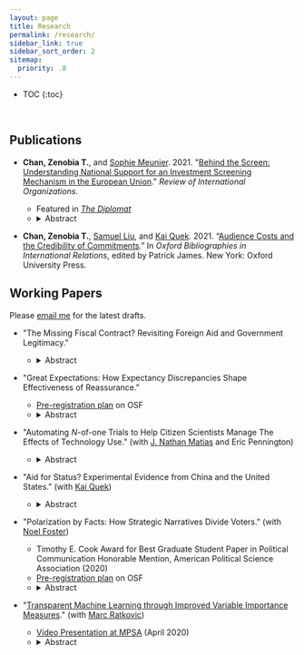 ```yaml
---
layout: page
title: Research
permalink: /research/
sidebar_link: true
sidebar_sort_order: 2
sitemap:
  priority: .8
---
```


* TOC
{:toc}
<p>&nbsp;</p>

## Publications

* **Chan, Zenobia T.**, and <a href="https://scholar.princeton.edu/smeunier/home" target="_blank">Sophie Meunier</a>. 2021. "<a href="https://doi.org/10.1007/s11558-021-09436-y" target="_blank">Behind the Screen: Understanding National Support for an Investment Screening Mechanism in the European Union</a>." _Review of International Organizations_.
	- Featured in <a href="https://thediplomat.com/2021/04/think-the-eu-isnt-acting-on-china-look-closer/" target="_blank"><i>The Diplomat</i></a> 
	- <details><summary>Abstract</summary><blockquote>What determines national preferences for institutionalizing FDI screening? Over the past decade, advanced economies worldwide have tightened their national investment screening mechanisms (ISMs) for foreign direct investment (FDI). In March 2019, the European Union (EU) adopted its first common FDI screening framework. Based on extensive interviews with high-level EU and country officials involved in the negotiation process, and using a unique measure of national support for the EU-wide ISM created through the first-ever elite survey on this subject matter, we find that countries with higher technological levels were more supportive of FDI screening due to concerns over unreciprocated technological transfer. We also find sector-dependent effects of Chinese FDI on country-level support for FDI screening: Countries with high levels of Chinese FDI in strategic sectors are more likely to support the EU ISM, while those with high levels of Chinese investment in low-tech sectors tend to oppose screening. Our overall findings suggest that EU investment screening, and national-level screening in general, might become more restrictive in the future, especially in light of the COVID-19 pandemic.</blockquote></details> 


* **Chan, Zenobia T.**, <a href="https://government.cornell.edu/samuel-liu" target="_blank">Samuel Liu</a>, and <a href="https://ppaweb.hku.hk/f/quek" target="_blank">Kai Quek</a>. 2021. “<a href="https://doi.org/10.1093/OBO/9780199743292-0305" target="_blank">Audience Costs and the Credibility of Commitments</a>.” In _Oxford Bibliographies in International Relations_, edited by Patrick James. New York: Oxford University Press.

## Working Papers

Please <a href="mailto:zeno@princeton.edu" target="_blank">email me</a> for the latest drafts.

* "The Missing Fiscal Contract? Revisiting Foreign Aid and Government Legitimacy."
	-  <details><summary>Abstract</summary><blockquote>Does reliance on foreign aid affect government legitimacy in recipient countries? Fiscal contract theorists postulate that public goods and services provided by foreign donors can threaten government legitimacy, but empirical research has found little support for this hypothesis. Drawing on over 120 elite interviews in donor and recipient countries, I argue that the fiscal contract between the government and citizenry is untenable in most aid recipient countries because of the lack of visible taxation. I present a tax game between citizens with reference-dependent preferences and the government. My formal model shows that with sufficient foreign aid, the fiscal contract <i>does not exist</i> and citizens' evaluation of their government varies by the discrepancy between their baseline expectations and the actual public goods they receive, regardless of provider. I test my arguments using an original survey experiment in Uganda and find that, in line with my theory, the <i>positive</i> effects of aid on government legitimacy are especially pronounced among citizens with lower perceived effective tax rates. </blockquote></details> 

* "Great Expectations: How Expectancy Discrepancies Shape Effectiveness of Reassurance."
	- <a href="https://osf.io/45ye8/" target="_blank">Pre-registration plan</a> on OSF
	- <details><summary>Abstract</summary><blockquote>What makes reassurance effective? Reassurance is crucial to stability in international politics as a means of signaling benign intentions towards allies and adversaries. Drawing on insights from behavioral economics, information theory, and psychology, I argue that reassurance signals are most effective when they are surprising, i.e. when they deviate drastically from receivers' prior expectations, because they draw more attention from decision-makers, prompting them to re-evaluate their pre-existing beliefs about the sender. When decision-makers re-evaluate their beliefs, prior expectations serve as the reference point against which they assess the sender's intentions. My theory posits that when decision-makers are <i>pleasantly surprised</i>, i.e. receiving a signal that is both credible and above expectations, they are more likely to believe in the benign intentions of the sender. Contrary to the rationalist literature on costly signaling in international relations, my theory holds that reassuring signals are informative not necessarily because they are costly, but because they are surprising. I test my theory using an original survey experiment on a national sample of Estonian voters. I find that the effectiveness of reassurance signals hinges on the receivers' prior expectations and that costly signals are not necessarily more credible. </blockquote></details> 

* "Automating <i>N</i>-of-one Trials to Help Citizen Scientists Manage The Effects of Technology Use." (with <a href="https://natematias.com/" target="_blank">J. Nathan Matias</a> and Eric Pennington)
	- <details><summary>Abstract</summary><blockquote>As public trust in technology companies has declined, people continue to wonder about the effects of digital technologies in their lives. In this context, many evidence-free claims from tech critics and industry PR substantially influence consumer behavior. How can members of the public make evidence-based decisions about digital technology in their lives? In clinical fields, <i>N</i>-of-one trials enable participant-investigators to make personalized causal discoveries about managing health, improving fitness, and improving their education. Similar methods could help community scientists understand and manage how they use digital technologies. In this paper, we introduce <tt>Conjecture</tt>, a system for coordinating <i>N</i>-of-one trials that can guide personal decisions about technology use and contribute to science. We describe <i>N</i>-of-one trials as a design challenge and present the design of the <tt>Conjecture</tt> system. We evaluate the system with a field experiment that tests folk theories about the influence of colorful screens on alleged phone addiction. We present findings on the design of of <i>N</i>-of-one-trial systems based on submitted data, interviews, and surveys with 27 participants. Taken together, this paper introduces <i>N</i>-of-one trials as a fruitful direction for computer scientists designing industry-independent systems for evidence-based technology governance and accountability.</blockquote></details> 

* "Aid for Status? Experimental Evidence from China and the United States." (with <a href="https://ppaweb.hku.hk/f/quek" target="_blank">Kai Quek</a>)
	- <details><summary>Abstract</summary><blockquote>Does international status affect aid preferences? We conduct the first experimental study of aid preferences in an emerging donor country using original survey data from China, and a parallel study in the United States. We find striking differences in the aid preferences of both countries that support the status-seeking hypothesis: Chinese support for aid increases significantly when foreign aid provision is framed as a means of the country gaining higher international status, but Americans remain unswayed. We also use causal forests, a machine learning algorithm, to systematically evaluate heterogeneous treatment effects across a wide range of dispositional covariates in a principled manner with honest inferences. The results indicate status has especially pronounced positive impacts on the aid preferences of cosmopolitan Chinese citizens but negative impacts on Americans who are less cosmopolitan and have lower income. </blockquote></details> 

* "Polarization by Facts: How Strategic Narratives Divide Voters." (with <a href="https://www.noelfoster.com/" target="_blank">Noel Foster</a>)
	- Timothy E. Cook Award for Best Graduate Student Paper in Political Communication Honorable Mention, American Political Science Association (2020)
	- <a href="https://osf.io/b56md/" target="_blank">Pre-registration plan</a> on OSF
	- <details><summary>Abstract</summary><blockquote>How do autocratic foreign powers weaponize factual content on social issues in their democratic adversaries to polarize their voters? Does the salience of such issues as migration determine their effectiveness, or can information operations (info ops) polarize audiences independently? We argue that revisionist powers can <i>paralyze</i> the political decision making process in the target states by <i>polarizing</i> voters there through information operations (info ops). Drawing on insights from behavioral economics and social psychology, we argue that info ops can use strategic narratives––factual accounts of policy issues controversial across pre-existing societal cleavages––to polarize voters through a combination of confirmation bias and reactance. Contrary to recent literature on info ops using fake news, we present evidence on the political economy of social media platforms and microtargeting technology that renders fake news impracticable and counter-productive in most markets. We test the effects of strategic narratives in info ops using original survey experiments on national samples of Estonian voters. Our findings show that exposure to factual content on migration and the Soviet legacy polarized Estonian voters along ethnolinguistic cleavages by making ethnic Estonians more likely to support right-leaning nationalist parties while pushing the Russian-speaking minority to support more left-leaning ethnic interest parties.  Our findings on migration are particularly relevant in a case with no major migration or asylum for decades, suggesting that info ops using factual contents can polarize independently of facts on the ground.  </blockquote></details>

* "<a href="https://polmeth.theopenscholar.com/files/polmeth2020/files/polmeth_ratkovic_final2.pdf" target="_blank">Transparent Machine Learning through Improved Variable Importance Measures</a>." (with <a href="https://scholar.princeton.edu/ratkovic/home" target="_blank">Marc Ratkovic</a>)
	- <a href="https://youtu.be/44u5qYwUL-U" target="_blank">Video Presentation at MPSA</a> (April 2020)
	- <details><summary>Abstract</summary><blockquote>Boosting and random forests are among the best off-the-shelf prediction tools. These methods offer a variable importance measure (VIM), which is a cumulative measure of the improvement in accuracy over the algorithm.  We show existing variable importance measures, as implemented, are biased, returning positive scores on irrelevant variables.  Intuitively, if a variable is irrelevant but correlates with a relevant variable, this correlation may lead to an improvement in performance may be misattributed to the irrelevant variable.   We introduce a method that removes this bias.  The method works by separating each predictor into a component explained by other predictors (a "predicted variable"), and a component not (a "partialed out variable").  We assess variable importance only through any improvement attributable to the latter.  We prove the method returns a valid VIM, meaning it is mean-zero  and asymptotically normal for irrelevant variables.  Simulation evidence and applications to UCI data suggest the method also performs favorably relative to several existing machine learning methods in terms of predictive accuracy.  </blockquote></details>
